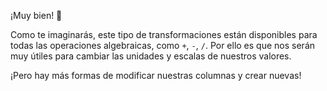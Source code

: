 ¡Muy bien! 👏 

Como te imaginarás, este tipo de transformaciones están disponibles para todas las operaciones algebraicas, como `+`, `-`, `/`. Por ello es que nos serán muy útiles para cambiar las unidades y escalas de nuestros valores. 

¡Pero hay más formas de modificar nuestras columnas y crear nuevas!
